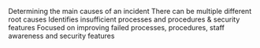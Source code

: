 Determining the main causes of an incident
There can be multiple different root causes
Identifies insufficient processes and procedures & security features
Focused on improving failed processes, procedures, staff awareness and security features